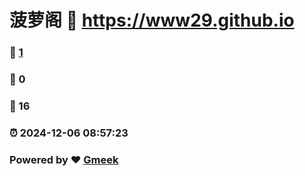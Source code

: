 # 菠萝阁 :link: https://www29.github.io 
### :page_facing_up: [1](https://www29.github.io/tag.html) 
### :speech_balloon: 0 
### :hibiscus: 16 
### :alarm_clock: 2024-12-06 08:57:23 
### Powered by :heart: [Gmeek](https://github.com/Meekdai/Gmeek)
